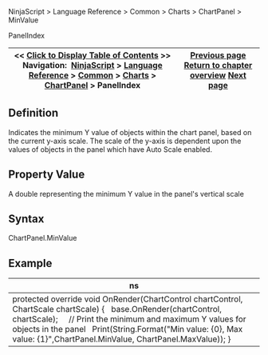 ﻿
NinjaScript > Language Reference > Common > Charts > ChartPanel > MinValue

PanelIndex

| << [Click to Display Table of Contents](minvalue_chartpanel.md) >> **Navigation:**     [NinjaScript](ninjascript.md) > [Language Reference](language_reference_wip.md) > [Common](common.md) > [Charts](chart.md) > [ChartPanel](chartpanel.md) > PanelIndex | [Previous page](maxvalue_chartpanel.md) [Return to chapter overview](chartpanel.md) [Next page](panelindex_chartpanel.md) |
| --- | --- |
## Definition
Indicates the minimum Y value of objects within the chart panel, based on the current y-axis scale. The scale of the y-axis is dependent upon the values of objects in the panel which have Auto Scale enabled.
## 
## Property Value
A double representing the minimum Y value in the panel's vertical scale
 
## Syntax
ChartPanel.MinValue
## 
## Example

| ns |
| --- |
| protected override void OnRender(ChartControl chartControl, ChartScale chartScale) {    base.OnRender(chartControl, chartScale);      // Print the minimum and maximum Y values for objects in the panel    Print(String.Format("Min value: {0}, Max value: {1}",ChartPanel.MinValue, ChartPanel.MaxValue)); } |
